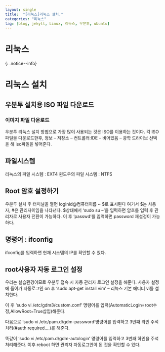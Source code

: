 ```yaml
---
layout: single
title:  "[리눅스]리눅스 설치."
categories: "리눅스"
tag: [blog, jekyll, Linux, 리눅스, 우분투, ubuntu]
---
```

# 리눅스
{: .notice--info}

# 리눅스 설치
## 우분투 설치용 ISO 파일 다운로드
### 이미지 파일 다운로드
<p>우분투 리눅스 설치 방법으로 가장 많이 사용되는 것은 ISO를 이용하는 것이다. 각 ISO파일을 다운로드한후, 정보 – 저장소 – 컨트롤러:IDE – 비어있음 – 광학 드라이브 선택을 해 iso파일을 넣어준다.</p>

## 파일시스템
리눅스의 파일 시스템 : EXT4
윈도우의 파일 시스템 : NTFS

## Root 암호 설정하기
<p>우분투 설치 후 터미널을 열면 loginid@컴퓨터이름 ~ $로 표시된다 여기서 $는 사용자, #은 관리자이임을 나타낸다. $상태에서 ‘sudo su –‘을 입력하면 암호를 입력 후 관리자로 사용자 전환이 가능하다. 이 후 ‘passwd’를 입력하면 password 재설정이 가능하다.</p>

## 명령어 : ifconfig
<p>ifconfig를 입력하면 현재 시스템의 IP를 확인할 수 있다.</p>

## root사용자 자동 로그인 설정
<p>우리는 실습환경이므로 우분투 접속 시 자동 관리자 로그인 설정을 해준다. 사용자 설정에 들어가 자동로그인 on 후 ‘sudo apt-get install vim’ – 리눅스 기본 에디터 vi를 설치한다.</p>
<p>이 후 ‘sudo vi /etc/gdm3/custom.conf’ 명령어를 입력(AutomaticLogin=root수정,AllowRoot=True삽입)해준다.</p>
<p>다음으로 ‘sudo vi /etc/pam.d/gdm-password’명령어를 입력하고 3번째 라인 주석처리(#auth required….)를 해준다.</p>
<p>똑같이 ‘sudo vi /etc/pam.d/gdm-autologin’ 명령어를 입력하고 3번째 하인을 주석처리해준다. 이후 reboot 하면 관리자 자동로그인이 된 것을 확인할 수 있다.</p>
